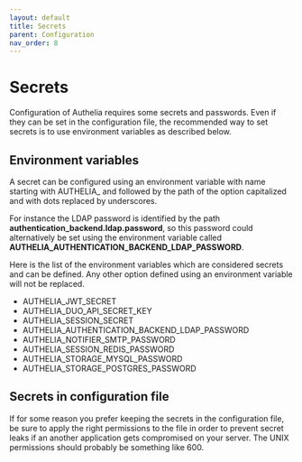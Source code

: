```yaml
---
layout: default
title: Secrets
parent: Configuration
nav_order: 8
---
```


# Secrets

Configuration of Authelia requires some secrets and passwords.
Even if they can be set in the configuration file, the recommended
way to set secrets is to use environment variables as described
below.

## Environment variables

A secret can be configured using an environment variable with name
starting with AUTHELIA_ and followed by the path of the option capitalized
and with dots replaced by underscores.

For instance the LDAP password is identified by the path
**authentication_backend.ldap.password**, so this password could
alternatively be set using the environment variable called
**AUTHELIA_AUTHENTICATION_BACKEND_LDAP_PASSWORD**.

Here is the list of the environment variables which are considered
secrets and can be defined. Any other option defined using an
environment variable will not be replaced.

* AUTHELIA_JWT_SECRET
* AUTHELIA_DUO_API_SECRET_KEY
* AUTHELIA_SESSION_SECRET
* AUTHELIA_AUTHENTICATION_BACKEND_LDAP_PASSWORD
* AUTHELIA_NOTIFIER_SMTP_PASSWORD
* AUTHELIA_SESSION_REDIS_PASSWORD
* AUTHELIA_STORAGE_MYSQL_PASSWORD
* AUTHELIA_STORAGE_POSTGRES_PASSWORD

## Secrets in configuration file

If for some reason you prefer keeping the secrets in the configuration
file, be sure to apply the right permissions to the file in order to
prevent secret leaks if an another application gets compromised on your
server. The UNIX permissions should probably be something like 600.
